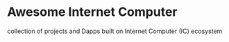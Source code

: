 # Awesome Internet Computer

collection of projects and Dapps built on Internet Computer (IC) ecosystem
